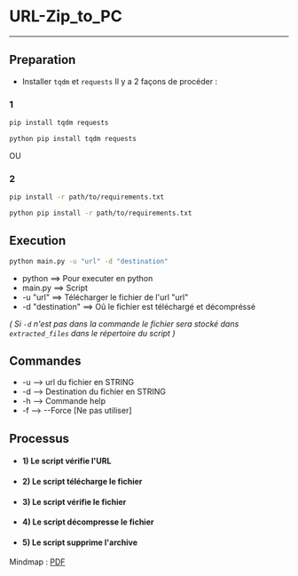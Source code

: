# URL-Zip_to_PC
-------------------------------------------------
## Preparation
- Installer `tqdm` et `requests`
Il y a 2 façons de procéder :
### 1
```bash
pip install tqdm requests
```
```bash
python pip install tqdm requests
```
OU
### 2
```bash
pip install -r path/to/requirements.txt
```
```bash
python pip install -r path/to/requirements.txt
```

## Execution
```bash
python main.py -u "url" -d "destination"
```
- python ==> Pour executer en python
- main.py ==> Script
- -u "url" ==> Télécharger le fichier de l'url "url"
- -d "destination" ==> Oû le fichier est téléchargé et décompréssé 

*( Si `-d` n'est pas dans la commande le fichier sera stocké dans `extracted_files` dans le répertoire du script )*


## Commandes
- -u --> url du fichier en STRING
- -d --> Destination du fichier en STRING
- -h --> Commande help
- -f --> --Force [Ne pas utiliser]


## Processus

- #### 1) Le script vérifie l'URL
- #### 2) Le script télécharge le fichier
- #### 3) Le script vérifie le fichier
- #### 4) Le script décompresse le fichier
- #### 5) Le script supprime l'archive

Mindmap : [PDF](https://github.com/Nicocrafti0105/URL-Zip_to_PC/blob/main/Mindmap-code.pdf)
